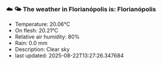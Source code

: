### ☁️ 🌤️  The weather in Florianópolis is: Florianópolis

- Temperature: 20.06°C
- On flesh: 20.21°C
- Relative air humidity: 80%
- Rain: 0.0 mm
- Description: Clear sky
- last updated: 2025-08-22T13:27:26.347684
